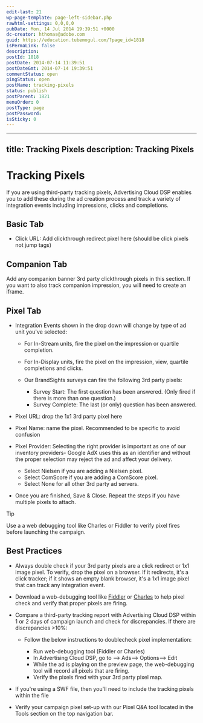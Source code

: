 ```yaml
---
edit-last: 21
wp-page-template: page-left-sidebar.php
rawhtml-settings: 0,0,0,0
pubDate: Mon, 14 Jul 2014 19:39:51 +0000
dc-creator: hthomas@adobe.com
guid: https://education.tubemogul.com/?page_id=1818
isPermaLink: false
description: 
postId: 1818
postDate: 2014-07-14 11:39:51
postDateGmt: 2014-07-14 19:39:51
commentStatus: open
pingStatus: open
postName: tracking-pixels
status: publish
postParent: 1821
menuOrder: 0
postType: page
postPassword: 
isSticky: 0
---
```


---
title: Tracking Pixels
description: Tracking Pixels
---

# Tracking Pixels

If you are using third-party tracking pixels, Advertising Cloud DSP enables you to add these during the ad creation process and  track a variety of integration events including impressions, clicks and completions.



## Basic Tab

* Click URL: Add clickthrough redirect pixel here (should be click pixels not jump tags)

## Companion Tab

Add any companion banner 3rd party clickthrough pixels in this section. If you want to also track companion impression, you will need to create an iframe.

## Pixel Tab


* Integration Events shown in the drop down will change by type of ad unit you've selected:

    * For In-Stream units, fire the pixel on the impression or quartile completion.
    * For In-Display units, fire the pixel on the impression, view, quartile completions and clicks.
    * Our BrandSights surveys can fire the following 3rd party pixels:

        * Survey Start: The first question has been answered. (Only fired if there is more than one question.)
        * Survey Complete: The last (or only) question has been answered.

* Pixel URL: drop the 1x1 3rd party pixel here
* Pixel Name: name the pixel. Recommended to be specific to avoid confusion
* Pixel Provider: Selecting the right provider is important as one of our inventory providers- Google AdX uses this as an identifier and without the proper selection may reject the ad and affect your delivery.

    * Select Nielsen if you are adding a Nielsen pixel.
    * Select ComScore if you are adding a ComScore pixel.
    * Select None for all other 3rd party ad servers.

* Once you are finished, Save & Close. Repeat the steps if you have multiple pixels to attach.


>[!TIP]
>
> Use a a web debugging tool like Charles or Fiddler to verify pixel fires before launching the campaign. 

## Best Practices

* Always double check if your 3rd party pixels are a click redirect or 1x1 image pixel. To verify, drop the pixel on a browser. If it redirects, it's a click tracker; if it shows an empty blank browser, it's a 1x1 image pixel that can track any integration event.
* Download a web-debugging tool like [Fiddler](https://www.telerik.com/fiddler) or  [Charles](https://www.charlesproxy.com/) to help pixel check and verify that proper pixels are firing.

* Compare a third-party tracking report with Advertising Cloud DSP within 1 or 2 days of campaign launch and check for discrepancies. If there are discrepancies >10%:

    * Follow the below instructions to doublecheck pixel implementation:

        * Run web-debugging tool (Fiddler or Charles)
        * In Advertising Cloud DSP, go to –> Ads–> Options–> Edit
        * While the ad is playing on the preview page, the web-debugging tool will record all pixels that are firing.
        * Verify the pixels fired with your 3rd party pixel map.

* If you're using a SWF file, then you'll need to include the tracking pixels within the file
* Verify your campaign pixel set-up with our Pixel Q&A tool located in the Tools section on the top navigation bar.
